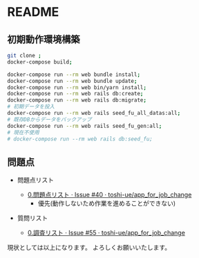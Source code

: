 # README

## 初期動作環境構築
<!--
git clone後に下記コマンドを実行すれば動作確認できると思います。<br />

yarn・jQueryなどのfrontendはほぼ初心者ですのでコマンドの抜け等がありましたら申し訳ありません。<br>

```bash
docker-compose build;
docker-compose run web rails db:create;
docker-compose run web rails db:migrate;
# 初期データ作成(seed_fuを使用)
docker-compose run web rails db:seed_fu;
docker-compose run web rails db:seed_fu;
docker-compose up -d && docker attach app_for_job_change_web_1;
```
-->
```bash
git clone ;
docker-compose build;

docker-compose run --rm web bundle install;
docker-compose run --rm web bundle update;
docker-compose run --rm web bin/yarn install;
docker-compose run --rm web rails db:create;
docker-compose run --rm web rails db:migrate;
# 初期データを投入
docker-compose run --rm web rails seed_fu_all_datas:all;
# 既存DBからデータをバックアップ
docker-compose run --rm web rails seed_fu_gen:all;
# 現在不使用
# docker-compose run --rm web rails db:seed_fu;
```
<!--
docker-compose run --rm --service-ports web bundle exec foreman start -f Procfile;
-->



## 問題点
- 問題点リスト
  - [0.問題点リスト · Issue #40 · toshi-ue/app_for_job_change](https://github.com/toshi-ue/app_for_job_change/issues/40)
    - 優先(動作しないため作業を進めることができない)

- 質問リスト
  - [0.調査リスト · Issue #55 · toshi-ue/app_for_job_change](https://github.com/toshi-ue/app_for_job_change/issues/55)

現状としては以上になります。
よろしくお願いいたします。
<!--
This README would normally document whatever steps are necessary to get the
application up and running.

Things you may want to cover:

* Ruby version

* System dependencies

* Configuration

* Database creation

* Database initialization

* How to run the test suite

* Services (job queues, cache servers, search engines, etc.)

* Deployment instructions

* ...

-->
